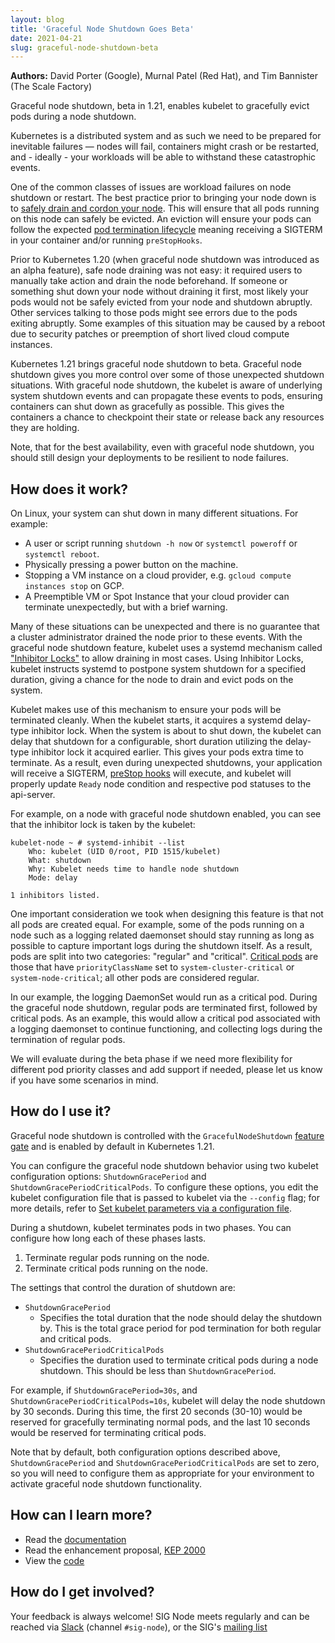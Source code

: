 ```yaml
---
layout: blog
title: 'Graceful Node Shutdown Goes Beta'
date: 2021-04-21
slug: graceful-node-shutdown-beta
---
```


**Authors:** David Porter (Google), Murnal Patel (Red Hat), and Tim Bannister (The Scale Factory)

Graceful node shutdown, beta in 1.21, enables kubelet to gracefully evict pods during a node shutdown.

Kubernetes is a distributed system and as such we need to be prepared for inevitable failures — nodes will fail, containers might crash or be restarted, and - ideally - your workloads will be able to withstand these catastrophic events.

One of the common classes of issues are workload failures on node shutdown or restart. The best practice prior to bringing your node down is to [safely drain and cordon your node](/docs/tasks/administer-cluster/safely-drain-node/). This will ensure that all pods running on this node can safely be evicted. An eviction will ensure your pods can follow the expected [pod termination lifecycle](/docs/concepts/workloads/pods/pod-lifecycle/#pod-termination) meaning receiving a SIGTERM in your container and/or running `preStopHooks`.

Prior to Kubernetes 1.20 (when graceful node shutdown was introduced as an alpha feature), safe node draining was not easy: it required users to manually take action and drain the node beforehand. If someone or something shut down your node without draining it first, most likely your pods would not be safely evicted from your node and shutdown abruptly. Other services talking to those pods might see errors due to the pods exiting abruptly. Some examples of this situation may be caused by a reboot due to security patches or preemption of short lived cloud compute instances.

Kubernetes 1.21 brings graceful node shutdown to beta. Graceful node shutdown gives you more control over some of those unexpected shutdown situations. With graceful node shutdown, the kubelet is aware of underlying system shutdown events and can propagate these events to pods, ensuring containers can shut down as gracefully as possible. This gives the containers a chance to checkpoint their state or release back any resources they are holding.

Note, that for the best availability, even with graceful node shutdown, you should still design your deployments to be resilient to node failures.

## How does it work?
On Linux, your system can shut down in many different situations. For example:
* A user or script running `shutdown -h now` or `systemctl poweroff` or `systemctl reboot`.
* Physically pressing a power button on the machine.
* Stopping a VM instance on a cloud provider, e.g. `gcloud compute instances stop` on GCP.
* A Preemptible VM or Spot Instance that your cloud provider can terminate unexpectedly, but with a brief warning.


Many of these situations can be unexpected and there is no guarantee that a cluster administrator drained the node prior to these events. With the graceful node shutdown feature, kubelet uses a systemd mechanism called ["Inhibitor Locks"](https://www.freedesktop.org/wiki/Software/systemd/inhibit) to allow draining in most cases. Using Inhibitor Locks, kubelet instructs systemd to postpone system shutdown for a specified duration, giving a chance for the node to drain and evict pods on the system.

Kubelet makes use of this mechanism to ensure your pods will be terminated cleanly. When the kubelet starts, it acquires a systemd delay-type inhibitor lock. When the system is about to shut down, the kubelet can delay that shutdown for a configurable, short duration utilizing the delay-type inhibitor lock it acquired earlier. This gives your pods extra time to  terminate. As a result, even during unexpected shutdowns, your application will receive a SIGTERM, [preStop hooks](/docs/concepts/containers/container-lifecycle-hooks/#container-hooks) will execute, and kubelet will properly update `Ready` node condition and respective pod statuses to the api-server.

For example, on a node with graceful node shutdown enabled, you can see that the inhibitor lock is taken by the kubelet:

```
kubelet-node ~ # systemd-inhibit --list
    Who: kubelet (UID 0/root, PID 1515/kubelet)
    What: shutdown
    Why: Kubelet needs time to handle node shutdown
    Mode: delay

1 inhibitors listed.
```

One important consideration we took when designing this feature is that not all pods are created equal. For example, some of the pods running on a node such as a logging related daemonset should stay running as long as possible to capture important logs during the shutdown itself. As a result, pods are split into two categories: "regular" and "critical". [Critical pods](/docs/tasks/administer-cluster/guaranteed-scheduling-critical-addon-pods/#marking-pod-as-critical) are those that have `priorityClassName` set to `system-cluster-critical` or `system-node-critical`; all other pods are considered regular.

In our example, the logging DaemonSet would run as a critical pod. During the graceful node shutdown, regular pods are terminated first, followed by critical pods. As an example, this would allow a critical pod associated with a logging daemonset to continue functioning, and collecting logs during the termination of regular pods.

We will evaluate during the beta phase if we need more flexibility for different pod priority classes and add support if needed, please let us know if you have some scenarios in mind.


## How do I use it?

Graceful node shutdown is controlled with the `GracefulNodeShutdown` [feature gate](/docs/reference/command-line-tools-reference/feature-gates) and is enabled by default in Kubernetes 1.21.

You can configure the graceful node shutdown behavior using two kubelet configuration options: `ShutdownGracePeriod` and `ShutdownGracePeriodCriticalPods`. To configure these options, you edit the kubelet configuration file that is passed to kubelet via the `--config` flag; for more details, refer to [Set kubelet parameters via a configuration file](/docs/tasks/administer-cluster/kubelet-config-file/).


During a shutdown, kubelet terminates pods in two phases. You can configure how long each of these phases lasts.
1. Terminate regular pods running on the node.
2. Terminate critical pods running on the node.

The settings that control the duration of shutdown are:
* `ShutdownGracePeriod`
    * Specifies the total duration that the node should delay the shutdown by. This is the total grace period for pod termination for both regular and critical pods.
* `ShutdownGracePeriodCriticalPods`
    * Specifies the duration used to terminate critical pods during a node shutdown. This should be less than `ShutdownGracePeriod`.

For example, if `ShutdownGracePeriod=30s`, and `ShutdownGracePeriodCriticalPods=10s`, kubelet will delay the node shutdown by 30 seconds. During this time, the first 20 seconds (30-10) would be reserved for gracefully terminating normal pods, and the last 10 seconds would be reserved for terminating critical pods.

Note that by default, both configuration options described above, `ShutdownGracePeriod` and `ShutdownGracePeriodCriticalPods` are set to zero, so you will need to configure them as appropriate for your environment to activate graceful node shutdown functionality.

## How can I learn more?
* Read the [documentation](/docs/concepts/architecture/nodes/#graceful-node-shutdown)
* Read the enhancement proposal, [KEP 2000](https://github.com/kubernetes/enhancements/tree/master/keps/sig-node/2000-graceful-node-shutdown)
* View the [code](https://github.com/kubernetes/kubernetes/tree/release-1.20/pkg/kubelet/nodeshutdown)

## How do I get involved?
Your feedback is always welcome! SIG Node meets regularly and can be reached via [Slack](https://slack.k8s.io) (channel `#sig-node`), or the SIG's [mailing list](https://github.com/kubernetes/community/tree/master/sig-node#contact)
